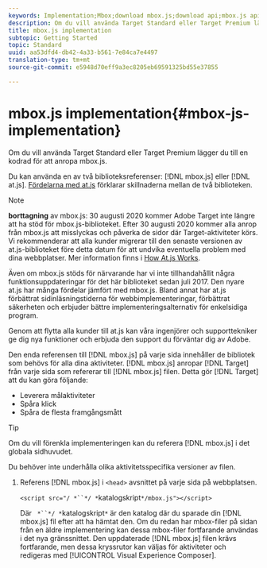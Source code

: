 ```yaml
---
keywords: Implementation;Mbox;download mbox.js;download api;mbox.js api
description: Om du vill använda Target Standard eller Target Premium lägger du till en kodrad för att anropa mbox.js.
title: mbox.js implementation
subtopic: Getting Started
topic: Standard
uuid: aa53dfd4-db42-4a33-b561-7e84ca7e4497
translation-type: tm+mt
source-git-commit: e5948d70eff9a3ec8205eb69591325bd55e37855

---
```



# mbox.js implementation{#mbox-js-implementation}

Om du vill använda Target Standard eller Target Premium lägger du till en kodrad för att anropa mbox.js.

Du kan använda en av två biblioteksreferenser: [!DNL mbox.js] eller [!DNL at.js]. [Fördelarna med at.js](/help/c-implementing-target/c-implementing-target-for-client-side-web/t-mbox-download/c-target-atjs-implementation/target-atjs-implementation.md#benefits) förklarar skillnaderna mellan de två biblioteken.

>[!NOTE]
>
>**borttagning** av mbox.js: 30 augusti 2020 kommer Adobe Target inte längre att ha stöd för mbox.js-biblioteket. Efter 30 augusti 2020 kommer alla anrop från mbox.js att misslyckas och påverka de sidor där Target-aktiviteter körs. Vi rekommenderar att alla kunder migrerar till den senaste versionen av at.js-biblioteket före detta datum för att undvika eventuella problem med dina webbplatser. Mer information finns i [How At.js Works](/help/c-implementing-target/c-implementing-target-for-client-side-web/c-how-atjs-works/how-atjs-works.md).
>
>Även om mbox.js stöds för närvarande har vi inte tillhandahållit några funktionsuppdateringar för det här biblioteket sedan juli 2017. Den nyare at.js har många fördelar jämfört med mbox.js. Bland annat har at.js förbättrat sidinläsningstiderna för webbimplementeringar, förbättrat säkerheten och erbjuder bättre implementeringsalternativ för enkelsidiga program.
>
>Genom att flytta alla kunder till at.js kan våra ingenjörer och supporttekniker ge dig nya funktioner och erbjuda den support du förväntar dig av Adobe.

Den enda referensen till [!DNL mbox.js] på varje sida innehåller de bibliotek som behövs för alla dina aktiviteter. [!DNL mbox.js] anropar [!DNL Target] från varje sida som refererar till [!DNL mbox.js] filen. Detta gör [!DNL Target] att du kan göra följande:

* Leverera målaktiviteter
* Spåra klick
* Spåra de flesta framgångsmått

>[!TIP]
>
>Om du vill förenkla implementeringen kan du referera [!DNL mbox.js] i det globala sidhuvudet.

Du behöver inte underhålla olika aktivitetsspecifika versioner av filen.

1. Referens [!DNL mbox.js] i `<head>` avsnittet på varje sida på webbplatsen.

   `<script src="/ *``*/ *`katalogskript`*/mbox.js"></script>`

   Där ` *``*/ *`katalogskript`*` är den katalog där du sparade din [!DNL mbox.js] fil efter att ha hämtat den.
Om du redan har mbox-filer på sidan från en äldre implementering kan dessa mbox-filer fortfarande användas i det nya gränssnittet. Den uppdaterade [!DNL mbox.js] filen krävs fortfarande, men dessa kryssrutor kan väljas för aktiviteter och redigeras med [!UICONTROL Visual Experience Composer].